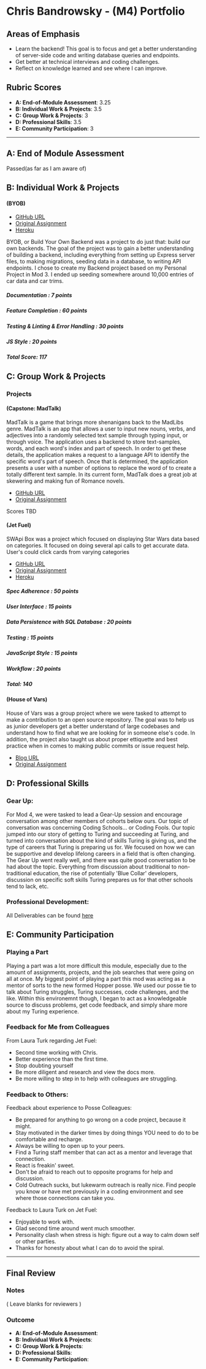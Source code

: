 
# Chris Bandrowsky - (M4) Portfolio

## Areas of Emphasis

- Learn the backend! This goal is to focus and get a better understanding of server-side code and writing database queries and endpoints. 
- Get better at technical interviews and coding challenges. 
- Reflect on knowledge learned and see where I can improve. 

## Rubric Scores

* **A: End-of-Module Assessment**: 3.25
* **B: Individual Work & Projects**: 3.5
* **C: Group Work & Projects**: 3
* **D: Professional Skills**: 3.5
* **E: Community Participation**: 3

-----------------------

## A: End of Module Assessment

Passed(as far as I am aware of)

## B: Individual Work & Projects

#### (BYOB)

* [GitHub URL](https://github.com/cbandrow/byob)
* [Original Assignment](http://frontend.turing.io/projects/build-your-own-backend.html)
* [Heroku](https://cb-cardata.herokuapp.com/)

BYOB, or Build Your Own Backend was a project to do just that: build our own backends. The goal of the project was to gain a better understanding of building a backend, including everything from setting up Express server files, to making migrations, seeding data in a database, to writing API endpoints. I chose to create my Backend project based on my Personal Project in Mod 3. I ended up seeding somewhere around 10,000 entries of car data and car trims. 

##### Documentation : 7 points
##### Feature Completion : 60 points
##### Testing & Linting & Error Handling : 30 points
##### JS Style : 20 points
##### Total Score: 117

## C: Group Work & Projects

### Projects

#### (Capstone: MadTalk)

MadTalk is a game that brings more shenanigans back to the MadLibs genre. MadTalk is an app that allows a user to input new nouns, verbs, and adjectives into a randomly selected text sample through typing input, or through voice. The application uses a backend to store text-samples, words, and each word's index and part of speech. In order to get these details, the application makes a request to a language API to identify the specific word's part of speech. Once that is determined, the application presents a user with a number of options to replace the word of to create a totally different text sample. In its current form, MadTalk does a great job at skewering and making fun of Romance novels.

* [GitHub URL](https://github.com/lauraturk/MadTalk)
* [Original Assignment](http://frontend.turing.io/projects/capstone.html)

Scores TBD

#### (Jet Fuel)
SWApi Box was a project which focused on displaying Star Wars data based on categories. It focused on doing several api calls to get accurate data. User's could click cards from varying categories

* [GitHub URL](https://github.com/lauraturk/jet_fuel)
* [Original Assignment](http://frontend.turing.io/projects/jet-fuel.html)
* [Heroku](https://lt-cb-jet.herokuapp.com/)

##### Spec Adherence : 50 points
##### User Interface : 15 points
##### Data Persistence with SQL Database : 20 points
##### Testing : 15 points
##### JavaScript Style : 15 points
##### Workflow : 20 points
##### Total: 140

#### (House of Vars)

House of Vars was a group project where we were tasked to attempt to make a contribution to an open source repository. The goal was to help us as junior developers get a better understand of large codebases and understand how to find what we are looking for in someone else's code. In addition, the project also taught us about proper ettiquette and best practice when in comes to making public commits or issue request help. 

* [Blog URL](https://medium.com/@chris.bandrowsky/open-source-contributions-and-shenanigans-40032ce13408)
* [Original Assignment](http://frontend.turing.io/projects/house-of-vars.html)

## D: Professional Skills

### Gear Up: 
For Mod 4, we were tasked to lead a Gear-Up session and encourage conversation among other members of cohorts below ours. Our topic of conversation was concerning Coding Schools... or Coding Fools. Our topic jumped into our story of getting to Turing and succeeding at Turing, and turned into conversation about the kind of skills Turing is giving us, and the type of careers that Turing is preparing us for. We focused on how we can be supportive and develop lifelong careers in a field that is often changing. 
The Gear Up went really well, and there was quite good conversation to be had about the topic. Everything from discussion about traditional to non-traditional education, the rise of potentially 'Blue Collar' developers, discussion on specific soft skills Turing prepares us for that other schools tend to lack, etc. 

### Professional Development: 
All Deliverables can be found [here](https://github.com/turingschool/career-development-curriculum/blob/master/deliverable_submissions/1701-f/chris_bandrowsky.md)

## E: Community Participation

### Playing a Part
Playing a part was a lot more difficult this module, especially due to the amount of assignments, projects, and the job searches that were going on all at once. My biggest point of playing a part this mod was acting as a mentor of sorts to the new formed Hopper posse. We used our posse tie to talk about Turing struggles, Turing successes, code challenges, and the like. Within this environemnt though, I began to act as a knowledgeable source to discuss problems, get code feedback, and simply share more about my Turing experience. 

### Feedback for Me from Colleagues
From Laura Turk regarding Jet Fuel: 
- Second time working with Chris.
- Better experience than the first time. 
- Stop doubting yourself
- Be more diligent and research and view the docs more. 
- Be more willing to step in to help with colleagues are struggling.

### Feedback to Others: 
Feedback about experience to Posse Colleagues: 
- Be prepared for anything to go wrong on a code project, because it might. 
- Stay motivated in the darker times by doing things YOU need to do to be comfortable and recharge.
- Always be willing to open up to your peers.
- Find a Turing staff member that can act as a mentor and leverage that connection. 
- React is freakin' sweet.
- Don't be afraid to reach out to opposite programs for help and discussion.
- Cold Outreach sucks, but lukewarm outreach is really nice. Find people you know or have met previously in a coding environment and see where those connections can take you. 

Feedback to Laura Turk on Jet Fuel:
- Enjoyable to work with.
- Glad second time around went much smoother.
- Personality clash when stress is high: figure out a way to calm down self or other parties. 
- Thanks for honesty about what I can do to avoid the spiral. 


------------------

## Final Review

### Notes

( Leave blanks for reviewers )

### Outcome

 

* **A: End-of-Module Assessment**: 
* **B: Individual Work & Projects**: 
* **C: Group Work & Projects**: 
* **D: Professional Skills**: 
* **E: Community Participation**: 

